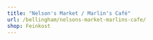 ```yaml
---
title: "Nelson's Market / Marlin's Café"
url: /bellingham/nelsons-market-marlins-cafe/
shop: Feinkost
---
```

